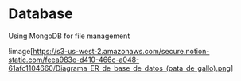 # Database
Using MongoDB for file management

!image[https://s3-us-west-2.amazonaws.com/secure.notion-static.com/feea983e-d410-466c-a048-61afc1104660/Diagrama_ER_de_base_de_datos_(pata_de_gallo).png]
